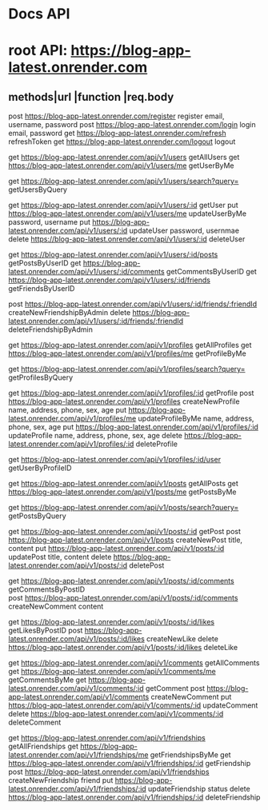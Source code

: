 # Docs API

# root API: https://blog-app-latest.onrender.com

## methods|url                                                                      |function                    |req.body

post      https://blog-app-latest.onrender.com/register                              register                     email, username, password 
post      https://blog-app-latest.onrender.com/login                                 login                        email, password
get       https://blog-app-latest.onrender.com/refresh                               refreshToken
get       https://blog-app-latest.onrender.com/logout                                logout

get       https://blog-app-latest.onrender.com/api/v1/users                          getAllUsers
get       https://blog-app-latest.onrender.com/api/v1/users/me                       getUserByMe

get       https://blog-app-latest.onrender.com/api/v1/users/search?query=            getUsersByQuery

get       https://blog-app-latest.onrender.com/api/v1/users/:id                      getUser
put       https://blog-app-latest.onrender.com/api/v1/users/me                       updateUserByMe               password, username
put       https://blog-app-latest.onrender.com/api/v1/users/:id                      updateUser                   password, usernmae
delete    https://blog-app-latest.onrender.com/api/v1/users/:id                      deleteUser

get       https://blog-app-latest.onrender.com/api/v1/users/:id/posts                getPostsByUserID
get       https://blog-app-latest.onrender.com/api/v1/users/:id/comments             getCommentsByUserID
get       https://blog-app-latest.onrender.com/api/v1/users/:id/friends              getFriendsByUserID

post      https://blog-app-latest.onrender.com/api/v1/users/:id/friends/:friendId    createNewFriendshipByAdmin
delete    https://blog-app-latest.onrender.com/api/v1/users/:id/friends/:friendId    deleteFriendshipByAdmin


get       https://blog-app-latest.onrender.com/api/v1/profiles                       getAllProfiles
get       https://blog-app-latest.onrender.com/api/v1/profiles/me                    getProfileByMe

get       https://blog-app-latest.onrender.com/api/v1/profiles/search?query=         getProfilesByQuery

get       https://blog-app-latest.onrender.com/api/v1/profiles/:id                   getProfile
post      https://blog-app-latest.onrender.com/api/v1/profiles                       createNewProfile          name, address, phone, sex, age
put       https://blog-app-latest.onrender.com/api/v1/profiles/me                    updateProfileByMe         name, address, phone, sex, age
put       https://blog-app-latest.onrender.com/api/v1/profiles/:id                   updateProfile             name, address, phone, sex, age
delete    https://blog-app-latest.onrender.com/api/v1/profiles/:id                   deleteProfile

get       https://blog-app-latest.onrender.com/api/v1/profiles/:id/user              getUserByProfileID



get            https://blog-app-latest.onrender.com/api/v1/posts                     getAllPosts
get            https://blog-app-latest.onrender.com/api/v1/posts/me                  getPostsByMe

get            https://blog-app-latest.onrender.com/api/v1/posts/search?query=       getPostsByQuery

get            https://blog-app-latest.onrender.com/api/v1/posts/:id                 getPost
post            https://blog-app-latest.onrender.com/api/v1/posts                    createNewPost              title, content
put            https://blog-app-latest.onrender.com/api/v1/posts/:id                 updatePost                 title, content
delete            https://blog-app-latest.onrender.com/api/v1/posts/:id              deletePost

get            https://blog-app-latest.onrender.com/api/v1/posts/:id/comments        getCommentsByPostID        
post            https://blog-app-latest.onrender.com/api/v1/posts/:id/comments       createNewComment           content

get            https://blog-app-latest.onrender.com/api/v1/posts/:id/likes           getLikesByPostID
post            https://blog-app-latest.onrender.com/api/v1/posts/:id/likes          createNewLike
delete            https://blog-app-latest.onrender.com/api/v1/posts/:id/likes        deleteLike



get            https://blog-app-latest.onrender.com/api/v1/comments                  getAllComments
get            https://blog-app-latest.onrender.com/api/v1/comments/me               getCommentsByMe
get            https://blog-app-latest.onrender.com/api/v1/comments/:id              getComment
post            https://blog-app-latest.onrender.com/api/v1/comments                 createNewComment
put            https://blog-app-latest.onrender.com/api/v1/comments/:id              updateComment
delete            https://blog-app-latest.onrender.com/api/v1/comments/:id           deleteComment


get            https://blog-app-latest.onrender.com/api/v1/friendships               getAllFriendships
get            https://blog-app-latest.onrender.com/api/v1/friendships/me            getFriendshipsByMe
get            https://blog-app-latest.onrender.com/api/v1/friendships/:id           getFriendship
post            https://blog-app-latest.onrender.com/api/v1/friendships              createNewFriendship          friend
put            https://blog-app-latest.onrender.com/api/v1/friendships/:id           updateFriendship             status
delete            https://blog-app-latest.onrender.com/api/v1/friendships/:id        deleteFriendship




